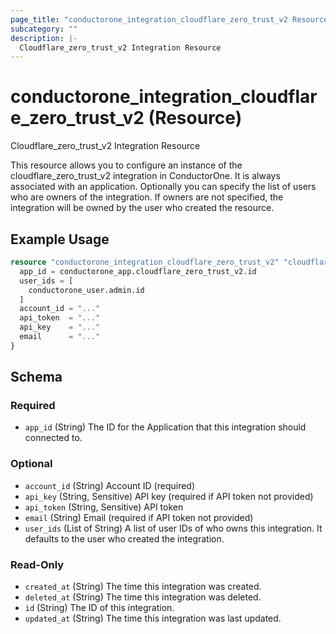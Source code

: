```yaml
---
page_title: "conductorone_integration_cloudflare_zero_trust_v2 Resource - terraform-provider-conductorone"
subcategory: ""
description: |-
  Cloudflare_zero_trust_v2 Integration Resource
---
```


# conductorone_integration_cloudflare_zero_trust_v2 (Resource)

Cloudflare_zero_trust_v2 Integration Resource

This resource allows you to configure an instance of the cloudflare_zero_trust_v2 integration in ConductorOne.
It is always associated with an application. Optionally you can specify the list of users who are owners of the integration.
If owners are not specified, the integration will be owned by the user who created the resource.

## Example Usage

```terraform
resource "conductorone_integration_cloudflare_zero_trust_v2" "cloudflare_zero_trust_v2" {
  app_id = conductorone_app.cloudflare_zero_trust_v2.id
  user_ids = [
    conductorone_user.admin.id
  ]
  account_id = "..."
  api_token  = "..."
  api_key    = "..."
  email      = "..."
}
```

<!-- schema generated by tfplugindocs -->
## Schema

### Required

- `app_id` (String) The ID for the Application that this integration should connected to.

### Optional

- `account_id` (String) Account ID (required)
- `api_key` (String, Sensitive) API key (required if API token not provided)
- `api_token` (String, Sensitive) API token
- `email` (String) Email (required if API token not provided)
- `user_ids` (List of String) A list of user IDs of who owns this integration. It defaults to the user who created the integration.

### Read-Only

- `created_at` (String) The time this integration was created.
- `deleted_at` (String) The time this integration was deleted.
- `id` (String) The ID of this integration.
- `updated_at` (String) The time this integration was last updated.
